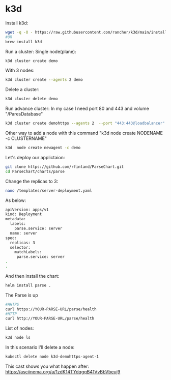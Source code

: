 # k3d
Install k3d:
```bash
wget -q -O - https://raw.githubusercontent.com/rancher/k3d/main/install.sh | bash
#OR
brew install k3d
```

Run a cluster:
Single node(plane):

```bash
k3d cluster create demo
```
With 3 nodes:
```bash
k3d cluster create --agents 2 demo  
```
Delete a cluster:
```bash
k3d cluster delete demo
```

Run advance cluster:
In my case I need port 80 and 443 and volume "/ParesDatabase"
```bash
k3d cluster create demohttps --agents 2  --port "443:443@loadbalancer"  --port "80:80@loadbalancer" --volume /ParesDatabase:/ParesDatabase
```
Other way to add a node with this command "k3d  node create NODENAME -c CLUSTERNAME"
```bash
k3d  node create newagent -c demo
```

Let's deploy our applictaion:
```bash
git clone https://github.com/rfinland/ParseChart.git
cd ParseChart/charts/parse
```
Change the replicas to 3:
```bash
nano /templates/server-deployment.yaml
```
As below:
```bash
apiVersion: apps/v1
kind: Deployment
metadata:
  labels:
    parse.service: server
  name: server
spec:
  replicas: 3
  selector:
    matchLabels:
     parse.service: server
.
.
```

And then install the chart:
```bash
helm install parse . 
```
The Parse is up 
```bash
#HHTPS
curl https://YOUR-PARSE-URL/parse/health 
#HTTP
curl http://YOUR-PARSE-URL/parse/health 
```

List of nodes:
```bash
k3d node ls
```
In this scenario I'll delete a node:
```bash
kubectl delete node k3d-demohttps-agent-1
```
This cast shows you what happen after:
https://asciinema.org/a/1zdK14TYdqgqB41VvBbVbeuj9
